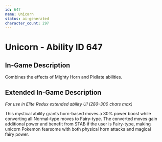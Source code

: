 ```yaml
---
id: 647
name: Unicorn
status: ai-generated
character_count: 297
---
```


# Unicorn - Ability ID 647

## In-Game Description
Combines the effects of Mighty Horn and Pixilate abilities.

## Extended In-Game Description
*For use in Elite Redux extended ability UI (280-300 chars max)*

This mystical ability grants horn-based moves a 30% power boost while converting all Normal-type moves to Fairy-type. The converted moves gain additional power and benefit from STAB if the user is Fairy-type, making unicorn Pokemon fearsome with both physical horn attacks and magical fairy power.